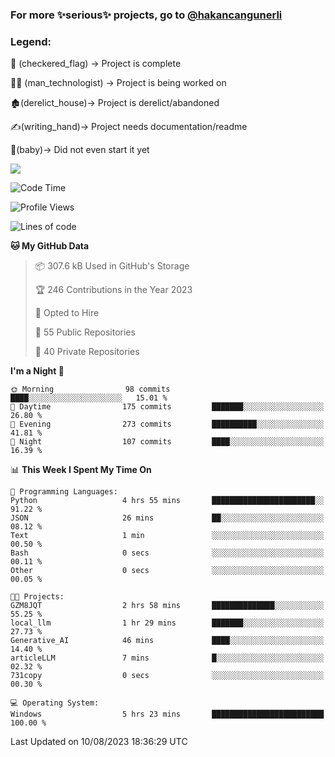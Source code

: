 ### For more ✨serious✨ projects, go to [@hakancangunerli](https://github.com/hakancangunerli)


### Legend:


🏁 (checkered_flag) -> Project is complete

👨‍💻 (man_technologist)   -> Project is being worked on

🏚️(derelict_house)-> Project is derelict/abandoned

✍️(writing_hand)-> Project needs documentation/readme

👶(baby)-> Did not even start it yet

![](https://github-readme-stats.vercel.app/api/top-langs/?username=hakancangunerli&layout=compact&hide=tex,html,shell,CSS,Ruby,Makefile,EmberScript,MATLAB,C&langs_count=6&exclude_repo=2015-csharp,gt_code,gsu_code,uga_code,uga_robotics)

<!--START_SECTION:waka-->
![Code Time](http://img.shields.io/badge/Code%20Time-489%20hrs-blue)

![Profile Views](http://img.shields.io/badge/Profile%20Views-0-blue)

![Lines of code](https://img.shields.io/badge/From%20Hello%20World%20I%27ve%20Written-3.1%20million%20lines%20of%20code-blue)

**🐱 My GitHub Data** 

> 📦 307.6 kB Used in GitHub's Storage 
 > 
> 🏆 246 Contributions in the Year 2023
 > 
> 💼 Opted to Hire
 > 
> 📜 55 Public Repositories 
 > 
> 🔑 40 Private Repositories 
 > 
**I'm a Night 🦉** 

```text
🌞 Morning                98 commits          ████░░░░░░░░░░░░░░░░░░░░░   15.01 % 
🌆 Daytime                175 commits         ███████░░░░░░░░░░░░░░░░░░   26.80 % 
🌃 Evening                273 commits         ██████████░░░░░░░░░░░░░░░   41.81 % 
🌙 Night                  107 commits         ████░░░░░░░░░░░░░░░░░░░░░   16.39 % 
```


📊 **This Week I Spent My Time On** 

```text
💬 Programming Languages: 
Python                   4 hrs 55 mins       ███████████████████████░░   91.22 % 
JSON                     26 mins             ██░░░░░░░░░░░░░░░░░░░░░░░   08.12 % 
Text                     1 min               ░░░░░░░░░░░░░░░░░░░░░░░░░   00.50 % 
Bash                     0 secs              ░░░░░░░░░░░░░░░░░░░░░░░░░   00.11 % 
Other                    0 secs              ░░░░░░░░░░░░░░░░░░░░░░░░░   00.05 % 

🐱‍💻 Projects: 
GZM8JQT                  2 hrs 58 mins       ██████████████░░░░░░░░░░░   55.25 % 
local_llm                1 hr 29 mins        ███████░░░░░░░░░░░░░░░░░░   27.73 % 
Generative_AI            46 mins             ████░░░░░░░░░░░░░░░░░░░░░   14.40 % 
articleLLM               7 mins              █░░░░░░░░░░░░░░░░░░░░░░░░   02.32 % 
731copy                  0 secs              ░░░░░░░░░░░░░░░░░░░░░░░░░   00.30 % 

💻 Operating System: 
Windows                  5 hrs 23 mins       █████████████████████████   100.00 % 
```


 Last Updated on 10/08/2023 18:36:29 UTC
<!--END_SECTION:waka-->


